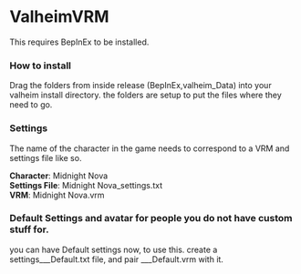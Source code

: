 # ValheimVRM

This requires BepInEx to be installed.

### How to install
Drag the folders from inside release (BepInEx,valheim_Data) into your valheim install directory.
the folders are setup to put the files where they need to go.


### Settings
The name of the character in the game needs to correspond to a VRM and settings file like so.

**Character**: Midnight Nova \
**Settings File**: Midnight Nova_settings.txt \
**VRM**: Midnight Nova.vrm


### Default Settings and avatar for people you do not have custom stuff for.

you can have Default settings now, to use this. create a settings___Default.txt file, and pair
___Default.vrm with it.
